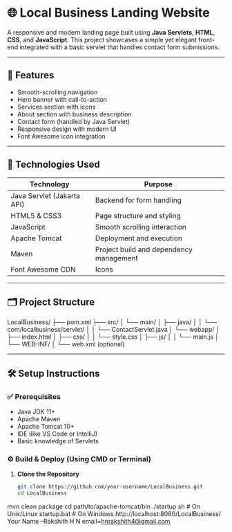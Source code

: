 # 🌐 Local Business Landing Website

A responsive and modern landing page built using **Java Servlets**, **HTML**, **CSS**, and **JavaScript**. This project showcases a simple yet elegant front-end integrated with a basic servlet that handles contact form submissions.

---

## 📌 Features

- Smooth-scrolling navigation
- Hero banner with call-to-action
- Services section with icons
- About section with business description
- Contact form (handled by Java Servlet)
- Responsive design with modern UI
- Font Awesome icon integration

---

## 🚀 Technologies Used

| Technology         | Purpose                       |
|--------------------|-------------------------------|
| Java Servlet (Jakarta API) | Backend for form handling     |
| HTML5 & CSS3       | Page structure and styling    |
| JavaScript         | Smooth scrolling interaction  |
| Apache Tomcat      | Deployment and execution      |
| Maven              | Project build and dependency management |
| Font Awesome CDN   | Icons                         |

---

## 🗂 Project Structure

LocalBusiness/
├── pom.xml
├── src/
│ └── main/
│ ├── java/
│ │ └── com/localbusiness/servlet/
│ │ └── ContactServlet.java
│ └── webapp/
│ ├── index.html
│ ├── css/
│ │ └── style.css
│ ├── js/
│ │ └── main.js
│ └── WEB-INF/
│ └── web.xml (optional)

---

## 🛠️ Setup Instructions

### ✅ Prerequisites

- Java JDK 11+
- Apache Maven
- Apache Tomcat 10+
- IDE (like VS Code or IntelliJ)
- Basic knowledge of Servlets

### ⚙️ Build & Deploy (Using CMD or Terminal)

1. **Clone the Repository**
   ```bash
   git clone https://github.com/your-username/LocalBusiness.git
   cd LocalBusiness
mvn clean package
cd path/to/apache-tomcat/bin
./startup.sh   # On Unix/Linux
startup.bat    # On Windows
http://localhost:8080/LocalBusiness/
Your Name –Rakshith H N
email=hnrakshith4@gmail.com

